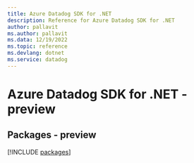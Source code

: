 ```yaml
---
title: Azure Datadog SDK for .NET
description: Reference for Azure Datadog SDK for .NET
author: pallavit
ms.author: pallavit
ms.data: 12/19/2022
ms.topic: reference
ms.devlang: dotnet
ms.service: datadog
---
```

# Azure Datadog SDK for .NET - preview
## Packages - preview
[!INCLUDE [packages](datadog-index.md)]